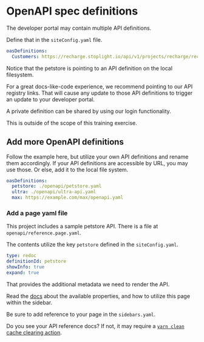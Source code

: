 # OpenAPI spec definitions

The developer portal may contain multiple API definitions.

Define that in the `siteConfig.yaml` file.

```yaml
oasDefinitions:
  Customers: https://recharge.stoplight.io/api/v1/projects/recharge/recharge-api/nodes/reference/Recharge.v1.yaml
```

Notice that the petstore is pointing to an API definition on the local filesystem.

For a great docs-like-code experience, we recommend pointing to our API registry links.
That will cause any update to those API definitions to trigger an update to your developer portal.

A private definition can be shared by using our login functionality.

This is outside of the scope of this training exercise.

## Add more OpenAPI definitions

Follow the example here, but utilize your own API definitions and rename them accordingly.
If your API definitions are accessible by URL, you may use those.
Or else, add it to the local file system.

```yaml
oasDefinitions:
  petstore: ./openapi/petstore.yaml
  ultra: ./openapi/ultra-api.yaml
  max: https://example.com/max/openapi.yaml
```

### Add a page yaml file

This project includes a sample petstore API.
There is a file at `openapi/reference.page.yaml`.

The contents utilize the key `petstore` defined in the `siteConfig.yaml`.

```yaml
type: redoc
definitionId: petstore
showInfo: true
expand: true
```

That provides the additional metadata we need to render the API.

Read the [docs](https://docs.redoc.ly/developer-portal/redoc-integration/) about the available properties, and how to utilize this page within the sidebar.

Be sure to add reference to your page in the `sidebars.yaml`.

Do you see your API reference docs?
If not, it may require a [`yarn clean` cache clearing action](/developer-portal/setup/#clearing-cache).

